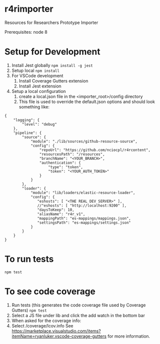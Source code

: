 # r4rimporter
Resources for Researchers Prototype Importer

Prerequisites: node 8

# Setup for Development
1. Install Jest globally
`npm install -g jest`
2. Setup local
`npm install`
3. For VSCode development
   1. Install Coverage Gutters extension
   2. Install Jest extension
4. Setup a local configuration
   1. create a local.json file in the <importer_root>/config directory
   2. This file is used to override the default.json options and should look something like:
```
{
    "logging": {
        "level": "debug"
    },
    "pipeline": {
        "source": {
            "module": "./lib/sources/github-resource-source",
            "config": {
                "repoUrl": "https://github.com/nciocpl/r4rcontent",
                "resourcesPath": "/resources",
                "branchName": "<YOUR_BRANCH>",
                "authentication": {
                    "type": "token",
                    "token": "<YOUR_AUTH_TOKEN>"
                }
            }
        },
        "loader": {
            "module": "lib/loaders/elastic-resource-loader",
            "config": {
               "eshosts": [ "<THE REAL DEV SERVER>" ],
               //"eshosts": [ "http://localhost:9200" ],
               "daysToKeep": 10,
               "aliasName": "r4r_v1",
               "mappingPath": "es-mappings/mappings.json",
               "settingsPath": "es-mappings/settings.json"
            }
        }
    }
}
```

# To run tests
`npm test`

# To see code coverage
1. Run tests (this generates the code coverage file used by Coverage Gutters)
`npm test`
2. Select a JS file under lib and click the add watch in the bottom bar
3. When asked for the coverage info:
3. Select <projroot>/coverage/lcov.info
See https://marketplace.visualstudio.com/items?itemName=ryanluker.vscode-coverage-gutters for more information.
